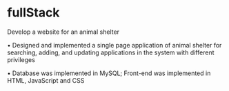 # fullStack
Develop a website for an animal shelter

•	Designed and implemented a single page application of animal shelter for searching, adding, and updating applications in the system with different privileges

•	Database was implemented in MySQL; Front-end was implemented in HTML, JavaScript and CSS
